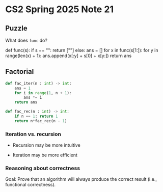 # CS2 Spring 2025 Note 21

## Puzzle

What does `func` do?

def func(s):
    if s == "":
        return [""]
    else:
        ans = []
        for x in func(s[1:]):
            for y in range(len(x) + 1):
                ans.append(x[:y] + s[0] + x[y:])
        return ans

## Factorial

```python
def fac_iter(n : int) -> int:
    ans = 1
    for i in range(1, n + 1):
        ans *= i
    return ans
```

```python
def fac_rec(n : int) -> int:
    if n == 1: return 1
    return n*fac_rec(n - 1)
```

### Iteration vs. recursion

* Recursion may be more intuitive

* Iteration may be more efficient

### Reasoning about correctness

Goal: Prove that an algorithm will always produce the correct result (i.e.,
functional correctness).
